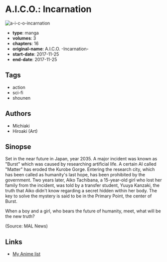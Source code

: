 # A.I.C.O.: Incarnation

![a-i-c-o-incarnation](https://cdn.myanimelist.net/images/manga/3/207632.jpg)

-   **type**: manga
-   **volumes**: 3
-   **chapters**: 16
-   **original-name**: A.I.C.O. -Incarnation-
-   **start-date**: 2017-11-25
-   **end-date**: 2017-11-25

## Tags

-   action
-   sci-fi
-   shounen

## Authors

-   Michiaki
-   Hiroaki (Art)

## Sinopse

Set in the near future in Japan, year 2035. A major incident was known as "Burst" which was caused by researching artificial life. A certain AI called "Matter" has eroded the Kurobe Gorge. Entering the research city, which has been called as humanity's last hope, has been prohibited by the government. Two years later, Aiko Tachibana, a 15-year-old girl who lost her family from the incident, was told by a transfer student, Yuuya Kanzaki, the truth that Aiko didn't know regarding a secret hidden within her body. The key to solve the mystery is said to be in the Primary Point, the center of Burst.

When a boy and a girl, who bears the future of humanity, meet, what will be the new truth?

(Source: MAL News)

## Links

-   [My Anime list](https://myanimelist.net/manga/109205/AICO__Incarnation)
